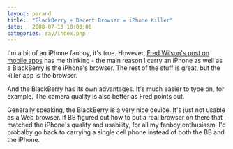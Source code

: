 ```yaml
---
layout: parand
title:  "BlackBerry + Decent Browser = iPhone Killer"
date:   2008-07-13 10:00:00
categories: say/index.php
---
```

I'm a bit of an iPhone fanboy, it's true. However, [Fred Wilson's post on mobile apps](http://avc.blogs.com/a_vc/2008/07/thinking-abou-2.html) has me thinking - the main reason I carry an iPhone as well as a BlackBerry is the iPhone's browser. The rest of the stuff is great, but the killer app is the browser.

And the BlackBerry has its own advantages. It's much easier to type on, for example. The camera quality is also better as Fred points out.

Generally speaking, the BlackBerry is a very nice device. It's just not usable as a Web browser. If BB figured out how to put a real browser on there that matched the iPhone's quality and usability, for all my fanboy enthusiasm, I'd probalby go back to carrying a single cell phone instead of both the BB and the iPhone.
